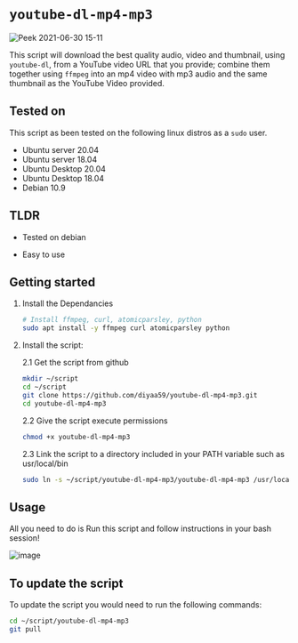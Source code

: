 # `youtube-dl-mp4-mp3`

![Peek 2021-06-30 15-11](https://user-images.githubusercontent.com/26883110/124032326-ac6c0380-d9b5-11eb-9b2f-1595647e6181.gif)

This script will download the best quality audio, video and thumbnail, using `youtube-dl`, from a YouTube video URL that you provide; combine them together using `ffmpeg` into an mp4 video with mp3 audio and the same thumbnail as the YouTube Video provided.

## Tested on 
This script as been tested on the following linux distros as a `sudo` user.

- Ubuntu server 20.04
- Ubuntu server 18.04
- Ubuntu Desktop 20.04
- Ubuntu Desktop 18.04
- Debian 10.9

## TLDR

- Tested on debian

- Easy to use

## Getting started

1. Install the Dependancies
	```sh
	# Install ffmpeg, curl, atomicparsley, python
	sudo apt install -y ffmpeg curl atomicparsley python
	```
2. Install the script:
	
	2.1 Get the script from github
	```sh
	mkdir ~/script
	cd ~/script
	git clone https://github.com/diyaa59/youtube-dl-mp4-mp3.git
	cd youtube-dl-mp4-mp3
	```
	2.2 Give the script execute permissions
	```sh 
	chmod +x youtube-dl-mp4-mp3
	```
	2.3 Link the script to a directory included in your PATH variable such as usr/local/bin
	```sh
	sudo ln -s ~/script/youtube-dl-mp4-mp3/youtube-dl-mp4-mp3 /usr/local/bin
	```

## Usage

All you need to do is Run this script and follow instructions in your bash session!

![image](https://user-images.githubusercontent.com/26883110/124055825-d5a28900-d9e1-11eb-85b3-eff18ae0c0f3.png)

## To update the script

To update the script you would need to run the following commands:

```bash
cd ~/script/youtube-dl-mp4-mp3
git pull
```
